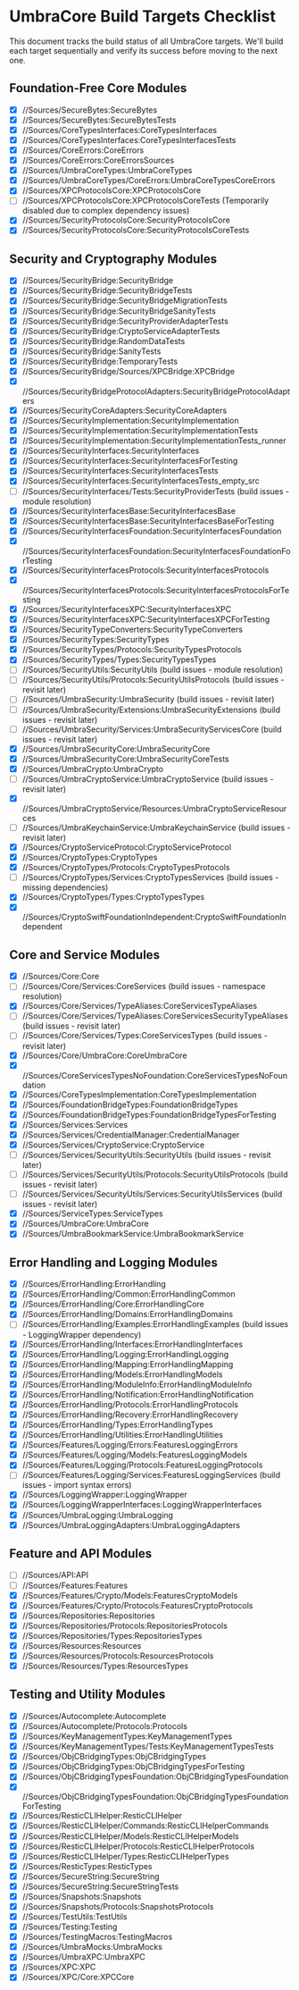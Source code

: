 # UmbraCore Build Targets Checklist

This document tracks the build status of all UmbraCore targets. We'll build each target sequentially and verify its success before moving to the next one.

## Foundation-Free Core Modules

- [x] //Sources/SecureBytes:SecureBytes
- [x] //Sources/SecureBytes:SecureBytesTests
- [x] //Sources/CoreTypesInterfaces:CoreTypesInterfaces
- [x] //Sources/CoreTypesInterfaces:CoreTypesInterfacesTests
- [x] //Sources/CoreErrors:CoreErrors
- [x] //Sources/CoreErrors:CoreErrorsSources
- [x] //Sources/UmbraCoreTypes:UmbraCoreTypes
- [x] //Sources/UmbraCoreTypes/CoreErrors:UmbraCoreTypesCoreErrors
- [x] //Sources/XPCProtocolsCore:XPCProtocolsCore
- [ ] //Sources/XPCProtocolsCore:XPCProtocolsCoreTests (Temporarily disabled due to complex dependency issues)
- [x] //Sources/SecurityProtocolsCore:SecurityProtocolsCore
- [x] //Sources/SecurityProtocolsCore:SecurityProtocolsCoreTests

## Security and Cryptography Modules

- [x] //Sources/SecurityBridge:SecurityBridge
- [x] //Sources/SecurityBridge:SecurityBridgeTests
- [x] //Sources/SecurityBridge:SecurityBridgeMigrationTests
- [x] //Sources/SecurityBridge:SecurityBridgeSanityTests
- [x] //Sources/SecurityBridge:SecurityProviderAdapterTests
- [x] //Sources/SecurityBridge:CryptoServiceAdapterTests
- [x] //Sources/SecurityBridge:RandomDataTests
- [x] //Sources/SecurityBridge:SanityTests
- [x] //Sources/SecurityBridge:TemporaryTests
- [x] //Sources/SecurityBridge/Sources/XPCBridge:XPCBridge
- [x] //Sources/SecurityBridgeProtocolAdapters:SecurityBridgeProtocolAdapters
- [x] //Sources/SecurityCoreAdapters:SecurityCoreAdapters
- [x] //Sources/SecurityImplementation:SecurityImplementation
- [x] //Sources/SecurityImplementation:SecurityImplementationTests
- [x] //Sources/SecurityImplementation:SecurityImplementationTests_runner
- [x] //Sources/SecurityInterfaces:SecurityInterfaces
- [x] //Sources/SecurityInterfaces:SecurityInterfacesForTesting
- [x] //Sources/SecurityInterfaces:SecurityInterfacesTests
- [x] //Sources/SecurityInterfaces:SecurityInterfacesTests_empty_src
- [ ] //Sources/SecurityInterfaces/Tests:SecurityProviderTests (build issues - module resolution)
- [x] //Sources/SecurityInterfacesBase:SecurityInterfacesBase
- [x] //Sources/SecurityInterfacesBase:SecurityInterfacesBaseForTesting
- [x] //Sources/SecurityInterfacesFoundation:SecurityInterfacesFoundation
- [x] //Sources/SecurityInterfacesFoundation:SecurityInterfacesFoundationForTesting
- [x] //Sources/SecurityInterfacesProtocols:SecurityInterfacesProtocols
- [x] //Sources/SecurityInterfacesProtocols:SecurityInterfacesProtocolsForTesting
- [x] //Sources/SecurityInterfacesXPC:SecurityInterfacesXPC
- [x] //Sources/SecurityInterfacesXPC:SecurityInterfacesXPCForTesting
- [x] //Sources/SecurityTypeConverters:SecurityTypeConverters
- [x] //Sources/SecurityTypes:SecurityTypes
- [x] //Sources/SecurityTypes/Protocols:SecurityTypesProtocols
- [x] //Sources/SecurityTypes/Types:SecurityTypesTypes
- [ ] //Sources/SecurityUtils:SecurityUtils (build issues - module resolution)
- [ ] //Sources/SecurityUtils/Protocols:SecurityUtilsProtocols (build issues - revisit later)
- [ ] //Sources/UmbraSecurity:UmbraSecurity (build issues - revisit later)
- [ ] //Sources/UmbraSecurity/Extensions:UmbraSecurityExtensions (build issues - revisit later)
- [ ] //Sources/UmbraSecurity/Services:UmbraSecurityServicesCore (build issues - revisit later)
- [x] //Sources/UmbraSecurityCore:UmbraSecurityCore
- [x] //Sources/UmbraSecurityCore:UmbraSecurityCoreTests
- [x] //Sources/UmbraCrypto:UmbraCrypto
- [ ] //Sources/UmbraCryptoService:UmbraCryptoService (build issues - revisit later)
- [x] //Sources/UmbraCryptoService/Resources:UmbraCryptoServiceResources
- [ ] //Sources/UmbraKeychainService:UmbraKeychainService (build issues - revisit later)
- [x] //Sources/CryptoServiceProtocol:CryptoServiceProtocol
- [x] //Sources/CryptoTypes:CryptoTypes
- [x] //Sources/CryptoTypes/Protocols:CryptoTypesProtocols
- [ ] //Sources/CryptoTypes/Services:CryptoTypesServices (build issues - missing dependencies)
- [x] //Sources/CryptoTypes/Types:CryptoTypesTypes
- [x] //Sources/CryptoSwiftFoundationIndependent:CryptoSwiftFoundationIndependent

## Core and Service Modules

- [x] //Sources/Core:Core
- [ ] //Sources/Core/Services:CoreServices (build issues - namespace resolution)
- [x] //Sources/Core/Services/TypeAliases:CoreServicesTypeAliases
- [ ] //Sources/Core/Services/TypeAliases:CoreServicesSecurityTypeAliases (build issues - revisit later)
- [ ] //Sources/Core/Services/Types:CoreServicesTypes (build issues - revisit later)
- [x] //Sources/Core/UmbraCore:CoreUmbraCore
- [x] //Sources/CoreServicesTypesNoFoundation:CoreServicesTypesNoFoundation
- [x] //Sources/CoreTypesImplementation:CoreTypesImplementation
- [x] //Sources/FoundationBridgeTypes:FoundationBridgeTypes
- [x] //Sources/FoundationBridgeTypes:FoundationBridgeTypesForTesting
- [x] //Sources/Services:Services
- [x] //Sources/Services/CredentialManager:CredentialManager
- [x] //Sources/Services/CryptoService:CryptoService
- [ ] //Sources/Services/SecurityUtils:SecurityUtils (build issues - revisit later)
- [ ] //Sources/Services/SecurityUtils/Protocols:SecurityUtilsProtocols (build issues - revisit later)
- [ ] //Sources/Services/SecurityUtils/Services:SecurityUtilsServices (build issues - revisit later)
- [x] //Sources/ServiceTypes:ServiceTypes
- [x] //Sources/UmbraCore:UmbraCore
- [x] //Sources/UmbraBookmarkService:UmbraBookmarkService

## Error Handling and Logging Modules

- [x] //Sources/ErrorHandling:ErrorHandling
- [x] //Sources/ErrorHandling/Common:ErrorHandlingCommon
- [x] //Sources/ErrorHandling/Core:ErrorHandlingCore
- [x] //Sources/ErrorHandling/Domains:ErrorHandlingDomains
- [ ] //Sources/ErrorHandling/Examples:ErrorHandlingExamples (build issues - LoggingWrapper dependency)
- [x] //Sources/ErrorHandling/Interfaces:ErrorHandlingInterfaces
- [x] //Sources/ErrorHandling/Logging:ErrorHandlingLogging
- [x] //Sources/ErrorHandling/Mapping:ErrorHandlingMapping
- [x] //Sources/ErrorHandling/Models:ErrorHandlingModels
- [x] //Sources/ErrorHandling/ModuleInfo:ErrorHandlingModuleInfo
- [x] //Sources/ErrorHandling/Notification:ErrorHandlingNotification
- [x] //Sources/ErrorHandling/Protocols:ErrorHandlingProtocols
- [x] //Sources/ErrorHandling/Recovery:ErrorHandlingRecovery
- [x] //Sources/ErrorHandling/Types:ErrorHandlingTypes
- [x] //Sources/ErrorHandling/Utilities:ErrorHandlingUtilities
- [x] //Sources/Features/Logging/Errors:FeaturesLoggingErrors
- [x] //Sources/Features/Logging/Models:FeaturesLoggingModels
- [x] //Sources/Features/Logging/Protocols:FeaturesLoggingProtocols
- [ ] //Sources/Features/Logging/Services:FeaturesLoggingServices (build issues - import syntax errors)
- [x] //Sources/LoggingWrapper:LoggingWrapper
- [x] //Sources/LoggingWrapperInterfaces:LoggingWrapperInterfaces
- [x] //Sources/UmbraLogging:UmbraLogging
- [x] //Sources/UmbraLoggingAdapters:UmbraLoggingAdapters

## Feature and API Modules

- [ ] //Sources/API:API
- [ ] //Sources/Features:Features
- [x] //Sources/Features/Crypto/Models:FeaturesCryptoModels
- [x] //Sources/Features/Crypto/Protocols:FeaturesCryptoProtocols
- [x] //Sources/Repositories:Repositories
- [x] //Sources/Repositories/Protocols:RepositoriesProtocols
- [x] //Sources/Repositories/Types:RepositoriesTypes
- [x] //Sources/Resources:Resources
- [x] //Sources/Resources/Protocols:ResourcesProtocols
- [x] //Sources/Resources/Types:ResourcesTypes

## Testing and Utility Modules

- [x] //Sources/Autocomplete:Autocomplete
- [x] //Sources/Autocomplete/Protocols:Protocols
- [x] //Sources/KeyManagementTypes:KeyManagementTypes
- [x] //Sources/KeyManagementTypes/Tests:KeyManagementTypesTests
- [x] //Sources/ObjCBridgingTypes:ObjCBridgingTypes
- [x] //Sources/ObjCBridgingTypes:ObjCBridgingTypesForTesting
- [x] //Sources/ObjCBridgingTypesFoundation:ObjCBridgingTypesFoundation
- [x] //Sources/ObjCBridgingTypesFoundation:ObjCBridgingTypesFoundationForTesting
- [x] //Sources/ResticCLIHelper:ResticCLIHelper
- [x] //Sources/ResticCLIHelper/Commands:ResticCLIHelperCommands
- [x] //Sources/ResticCLIHelper/Models:ResticCLIHelperModels
- [x] //Sources/ResticCLIHelper/Protocols:ResticCLIHelperProtocols
- [x] //Sources/ResticCLIHelper/Types:ResticCLIHelperTypes
- [x] //Sources/ResticTypes:ResticTypes
- [x] //Sources/SecureString:SecureString
- [x] //Sources/SecureString:SecureStringTests
- [x] //Sources/Snapshots:Snapshots
- [x] //Sources/Snapshots/Protocols:SnapshotsProtocols
- [x] //Sources/TestUtils:TestUtils
- [x] //Sources/Testing:Testing
- [x] //Sources/TestingMacros:TestingMacros
- [x] //Sources/UmbraMocks:UmbraMocks
- [x] //Sources/UmbraXPC:UmbraXPC
- [x] //Sources/XPC:XPC
- [x] //Sources/XPC/Core:XPCCore
